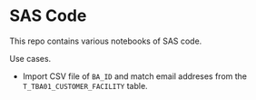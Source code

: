 # SAS Code

This repo contains various notebooks of SAS code. 

Use cases.

* Import CSV file of `BA_ID` and match email addreses from the `T_TBA01_CUSTOMER_FACILITY` table. 
